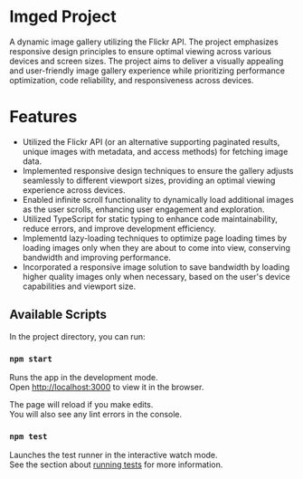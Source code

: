 # Imged Project

A dynamic image gallery utilizing the Flickr API.
The project emphasizes responsive design principles to ensure optimal viewing across various devices and screen sizes.
The project aims to deliver a visually appealing and user-friendly image gallery experience while prioritizing performance optimization, code reliability, and responsiveness across devices.

# Features

- Utilized the Flickr API (or an alternative supporting paginated results, unique images with metadata, and access methods) for fetching image data.
- Implemented responsive design techniques to ensure the gallery adjusts seamlessly to different viewport sizes, providing an optimal viewing experience across devices.
- Enabled infinite scroll functionality to dynamically load additional images as the user scrolls, enhancing user engagement and exploration.
- Utilized TypeScript for static typing to enhance code maintainability, reduce errors, and improve development efficiency.
- Implementd lazy-loading techniques to optimize page loading times by loading images only when they are about to come into view, conserving bandwidth and improving performance.
- Incorporated a responsive image solution to save bandwidth by loading higher quality images only when necessary, based on the user's device capabilities and viewport size.


## Available Scripts

In the project directory, you can run:

### `npm start`

Runs the app in the development mode.\
Open [http://localhost:3000](http://localhost:3000) to view it in the browser.

The page will reload if you make edits.\
You will also see any lint errors in the console.

### `npm test`

Launches the test runner in the interactive watch mode.\
See the section about [running tests](https://facebook.github.io/create-react-app/docs/running-tests) for more information.

